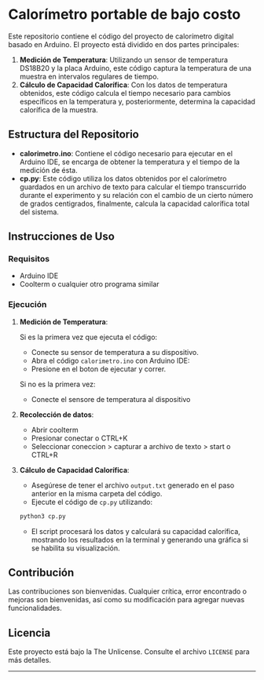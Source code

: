 # Calorímetro portable de bajo costo

Este repositorio contiene el código del proyecto de calorímetro digital basado en Arduino. El proyecto está dividido en dos partes principales:

1. **Medición de Temperatura**: Utilizando un sensor de temperatura DS18B20 y la placa Arduino, este código captura la temperatura de una muestra en intervalos regulares de tiempo.
2. **Cálculo de Capacidad Calorífica**: Con los datos de temperatura obtenidos, este código calcula el tiempo necesario para cambios específicos en la temperatura y, posteriormente, determina la capacidad calorífica de la muestra.

## Estructura del Repositorio

- **calorimetro.ino**: Contiene el código necesario para ejecutar en el Arduino IDE, se encarga de obtener la temperatura y el tiempo de la medición de ésta.
- **cp.py**: Este código utiliza los datos obtenidos por el calorímetro guardados en un archivo de texto para calcular el tiempo transcurrido durante el experimento y su relación con el cambio de un cierto número de grados centigrados, finalmente, calcula la capacidad calorífica total del sistema.

## Instrucciones de Uso

### Requisitos
- Arduino IDE
- Coolterm o cualquier otro programa similar

### Ejecución

1. **Medición de Temperatura**:
   
   Si es la primera vez que ejecuta el código:
      - Conecte su sensor de temperatura a su dispositivo.
      - Abra el código `calorimetro.ino` con Arduino IDE:
      - Presione en el boton de ejecutar y correr.
        
   Si no es la primera vez:
      - Conecte el sensore de temperatura al dispositivo
     
2. **Recolección de datos**:
   - Abrir coolterm
   - Presionar conectar o CTRL+K
   - Seleccionar coneccion > capturar a archivo de texto > start o CTRL+R

3. **Cálculo de Capacidad Calorífica**:
   - Asegúrese de tener el archivo `output.txt` generado en el paso anterior en la misma carpeta del código.
   - Ejecute el código de `cp.py` utilizando:
     
   ```bash
   python3 cp.py
   ```
   
   - El script procesará los datos y calculará su capacidad calorífica, mostrando los resultados en la terminal y generando una gráfica si se habilita su visualización.


## Contribución

Las contribuciones son bienvenidas. Cualquier crítica, error encontrado o mejoras son bienvenidas, así como su modificación para agregar nuevas funcionalidades.

## Licencia

Este proyecto está bajo la The Unlicense. Consulte el archivo `LICENSE` para más detalles.

---
